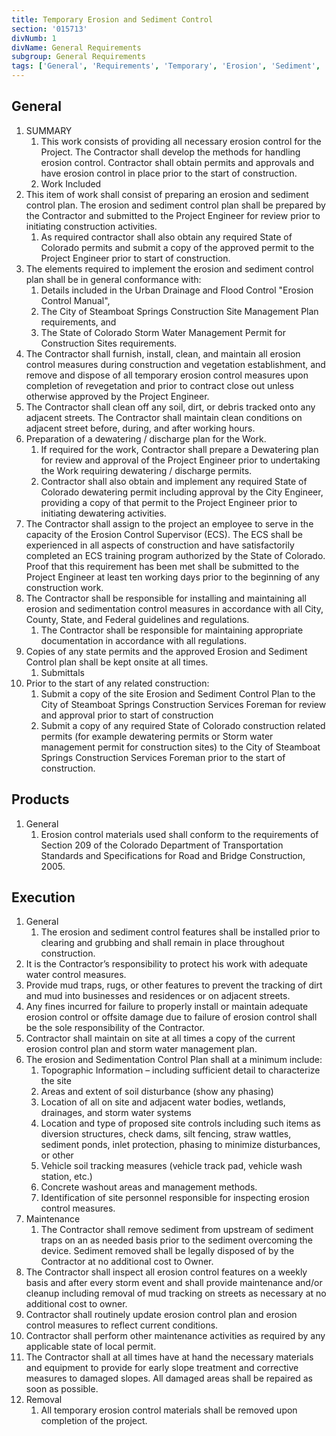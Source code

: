 ```yaml
---
title: Temporary Erosion and Sediment Control
section: '015713'
divNumb: 1
divName: General Requirements
subgroup: General Requirements
tags: ['General', 'Requirements', 'Temporary', 'Erosion', 'Sediment', 'Control']
---
```


## General

1. SUMMARY
   1. This work consists of providing all necessary erosion control for the Project. The Contractor shall develop the methods for handling erosion control. Contractor shall obtain permits and approvals and have erosion control in place prior to the start of construction.
   1. Work Included
2. This item of work shall consist of preparing an erosion and sediment control plan. The erosion and sediment control plan shall be prepared by the Contractor and submitted to the Project Engineer for review prior to initiating construction activities.
   1. As required contractor shall also obtain any required State of Colorado permits and submit a copy of the approved permit to the Project Engineer prior to start of construction.
3. The elements required to implement the erosion and sediment control plan shall be in general conformance with:
   1. Details included in the Urban Drainage and Flood Control "Erosion Control Manual",
   2. The City of Steamboat Springs Construction Site Management Plan requirements, and
   3. The State of Colorado Storm Water Management Permit for Construction Sites requirements.
4. The Contractor shall furnish, install, clean, and maintain all erosion control measures during construction and vegetation establishment, and remove and dispose of all temporary erosion control measures upon completion of revegetation and prior to contract close out unless otherwise approved by the Project Engineer.
5. The Contractor shall clean off any soil, dirt, or debris tracked onto any adjacent streets. The Contractor shall maintain clean conditions on adjacent street before, during, and after working hours.
6. Preparation of a dewatering / discharge plan for the Work.
   1. If required for the work, Contractor shall prepare a Dewatering plan for review and approval of the Project Engineer prior to undertaking the Work requiring dewatering / discharge permits.
   2. Contractor shall also obtain and implement any required State of Colorado dewatering permit including approval by the City Engineer, providing a copy of that permit to the Project Engineer prior to initiating dewatering activities.
7. The Contractor shall assign to the project an employee to serve in the capacity of the Erosion Control Supervisor (ECS). The ECS shall be experienced in all aspects of construction and have satisfactorily completed an ECS training program authorized by the State of Colorado. Proof that this requirement has been met shall be submitted to the Project Engineer at least ten working days prior to the beginning of any construction work.
8. The Contractor shall be responsible for installing and maintaining all erosion and sedimentation control measures in accordance with all City, County, State, and Federal guidelines and regulations.
   1. The Contractor shall be responsible for maintaining appropriate documentation in accordance with all regulations.
9. Copies of any state permits and the approved Erosion and Sediment Control plan shall be kept onsite at all times.
   1. Submittals
10. Prior to the start of any related construction:
    1. Submit a copy of the site Erosion and Sediment Control Plan to the City of Steamboat Springs Construction Services Foreman for review and approval prior to start of construction
    2. Submit a copy of any required State of Colorado construction related permits (for example dewatering permits or Storm water management permit for construction sites) to the City of Steamboat Springs Construction Services Foreman prior to the start of construction.

## Products

1. General
   1. Erosion control materials used shall conform to the requirements of Section 209 of the Colorado Department of Transportation Standards and Specifications for Road and Bridge Construction, 2005.

## Execution

1. General
   1. The erosion and sediment control features shall be installed prior to clearing and grubbing and shall remain in place throughout construction.
2. It is the Contractor’s responsibility to protect his work with adequate water control measures.
3. Provide mud traps, rugs, or other features to prevent the tracking of dirt and mud into businesses and residences or on adjacent streets.
4. Any fines incurred for failure to properly install or maintain adequate erosion control or offsite damage due to failure of erosion control shall be the sole responsibility of the Contractor.
5. Contractor shall maintain on site at all times a copy of the current erosion control plan and storm water management plan.
6. The erosion and Sedimentation Control Plan shall at a minimum include:
   1. Topographic Information – including sufficient detail to characterize the site
   2. Areas and extent of soil disturbance (show any phasing)
   3. Location of all on site and adjacent water bodies, wetlands, drainages, and storm water systems
   4. Location and type of proposed site controls including such items as diversion structures, check dams, silt fencing, straw wattles, sediment ponds, inlet protection, phasing to minimize disturbances, or other
   5. Vehicle soil tracking measures (vehicle track pad, vehicle wash station, etc.)
   6. Concrete washout areas and management methods.
   7. Identification of site personnel responsible for inspecting erosion control measures.
7. Maintenance
   1. The Contractor shall remove sediment from upstream of sediment traps on an as needed basis prior to the sediment overcoming the device. Sediment removed shall be legally disposed of by the Contractor at no additional cost to Owner.
8. The Contractor shall inspect all erosion control features on a weekly basis and after every storm event and shall provide maintenance and/or cleanup including removal of mud tracking on streets as necessary at no additional cost to owner.
9. Contractor shall routinely update erosion control plan and erosion control measures to reflect current conditions.
10. Contractor shall perform other maintenance activities as required by any applicable state of local permit.
11. The Contractor shall at all times have at hand the necessary materials and equipment to provide for early slope treatment and corrective measures to damaged slopes. All damaged areas shall be repaired as soon as possible.
12. Removal
    1. All temporary erosion control materials shall be removed upon completion of the project.
